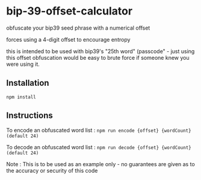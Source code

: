 # bip-39-offset-calculator

obfuscate your bip39 seed phrase with a numerical offset

forces using a 4-digit offset to encourage entropy

this is intended to be used with bip39's "25th word" (passcode" - just using this offset obfuscation would be easy to brute force if someone knew you were using it.

## Installation

`npm install`

## Instructions

To encode an obfuscated word list : `npm run encode {offset} {wordCount}(default 24)`

To decode an obfuscated word list : `npm run decode {offset} {wordCount}(default 24)`

Note : This is to be used as an example only - no guarantees are given as to the accuracy or security of this code
